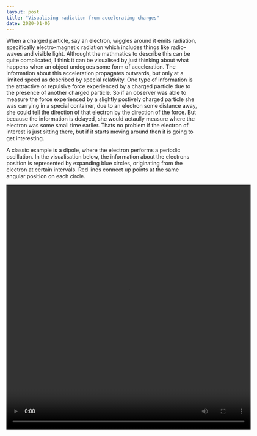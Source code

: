 ```yaml
---
layout: post
title: "Visualising radiation from accelerating charges"
date: 2020-01-05
---
```


When a charged particle, say an electron, wiggles around it emits radiation, specifically electro-magnetic radiation which includes things like radio-waves and visible light.
Althought the mathmatics to describe this can be quite complicated, I think it can be visualised by just thinking about what happens when an object undegoes some form of acceleration.
The information about this acceleration propagates outwards, but only at a limited speed as described by special relativity.
One type of information is the attractive or repulsive force experienced by a charged particle due to the presence of another charged particle.
So if an observer was able to measure the force experienced by a slightly postively charged particle she was carrying in a special container, due to an electron some distance away, she could tell the direction of that electron by the direction of the force.
But because the information is delayed, she would actaully measure where the electron was some small time earlier.
Thats no problem if the electron of interest is just sitting there, but if it starts moving around then it is going to get interesting.

A classic example is a dipole, where the electron performs a periodic oscillation.
In the visualisation below, the information about the electrons position is represented by expanding blue circles, originating from the electron at certain intervals.
Red lines connect up points at the same angular position on each circle.

<video width="640" height="640" controls>
  <source type="video/mp4" src="https://mjvstreeter.github.io/Illustrations/dipole_ramp.mp4">
</video>
